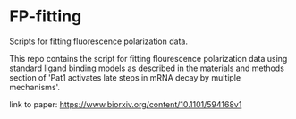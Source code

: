 # FP-fitting
Scripts for fitting fluorescence polarization data. 

This repo contains the script for fitting flourescence polarization data using standard ligand binding models as described in the materials and methods section of 'Pat1 activates late steps in mRNA decay by multiple mechanisms'. 

link to paper: https://www.biorxiv.org/content/10.1101/594168v1


